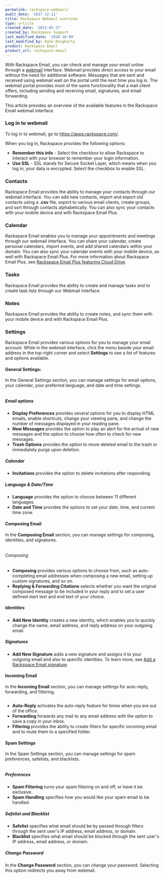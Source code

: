 ```yaml
---
permalink: rackspace-webmail/
audit_date: '2017-12-11'
title: Rackspace Webmail overview
type: article
created_date: '2012-05-27'
created_by: Rackspace Support
last_modified_date: '2018-10-09'
last_modified_by: Kate Dougherty
product: Rackspace Email
product_url: rackspace-email
---
```


With Rackspace Email, you can check and manage your email online through a
[webmail](https://www.rackspace.com/email-hosting/webmail) interface. Webmail
provides direct access to your email without the need for additional software.
Messages that are sent and received using webmail wait on the portal until the
next time you log in. The webmail portal provides most of the same
functionality that a mail client offers, including sending and receiving
email, signatures, and email forwarding.

This article provides an overview of the available features in the Rackspace
Email webmail interface.

### Log in to webmail

To log in to webmail, go to <https://apps.rackspace.com/>.

When you log in, Rackspace provides the following options:

- **Remember this info** - Select the checkbox to allow Rackspace to interact with your browser to remember your login information.
- **Use SSL** - SSL stands for Secure Socket Layer, which means when you log in, your data is encrypted. Select the checkbox to enable SSL.

### Contacts

Rackspace Email provides the ability to manage your contacts through our webmail interface. You can add new contacts, import and export old contacts using a **.csv** file, export to various email clients, create groups, and sort through contacts alphabetically. You can also sync your contacts with your mobile device and with Rackspace Email Plus.

### Calendar

Rackspace Email enables you to manage your appointments and meetings through our webmail interface. You can share your calendar, create personal calendars, import events, and add shared calendars within your domain. You can also sync your calendar events with your mobile device, as well with Rackspace Email Plus. For more information about Rackspace Email Plus, see [Rackspace Email Plus featuring Cloud Drive](https://www.rackspace.com/en-us/email-hosting/webmail/cloud-drive).

### Tasks

Rackspace Email provides the ability to create and manage tasks and to create task lists through our Webmail interface.

### Notes

Rackspace Email provides the ability to create notes, and sync them with your mobile device and with Rackspace Email Plus.

### Settings

Rackspace Email provides various options for you to manage your email account. While in the webmail interface, click the menu beside your email address in the top-right corner and select **Settings** to see a list of features and options available.

#### General Settings:

In the General Settings section, you can manage settings for email options, your calendar, your preferred language, and date and time settings.

<img src="{% asset_path rackspace-email/rackspace-webmail/general_settings.png %}" alt="" />

##### Email options

- **Display Preferences** provides several options for you to display HTML emails, enable shortcuts, change your viewing pane, and change the number of messages displayed in your reading pane.
- **New Messages** provides the option to play an alert for the arrival of new messages and the option to choose how often to check for new messages.
- **Trash Options** provides the option to move deleted email to the trash or immediately purge upon deletion.

##### Calendar

- **Invitations** provides the option to delete invitations after responding.

##### Language & Date/Time

- **Language** provides the option to choose between 11 different languages.
- **Date and Time** provides the options to set your date, time, and current time zone.

#### Composing Email

In the **Composing Email** section, you can manage settings for composing, identities, and signatures.

<img src="{% asset_path rackspace-email/rackspace-webmail/composing_email.png %}" alt="" />

###### Composing

- **Composing** provides various options to choose from, such as auto-completing email addresses when composing a new email, setting up custom signatures, and so on.
- **Replying & Forwarding Citations** selects whether you want the original composed message to be included in your reply and to set a user defined start text and end text of your choice.

##### Identities

- **Add New Identity** creates a new identity, which enables you to quickly change the name, email address, and reply address on your outgoing email.

##### Signatures

- **Add New Signature** adds a new signature and assigns it to your outgoing email and also to specific identities. To learn more, see [Add a Rackspace Email signature](/how-to/adding-a-signature-to-rackspace-email).

#### Incoming Email

In the **Incoming Email** section, you can manage settings for auto-reply, forwarding, and filtering.

<img src="{% asset_path rackspace-email/rackspace-webmail/incoming_email.png %}" alt="" />

- **Auto-Reply** activates the auto-reply feature for times when you are out of the office.
- **Forwarding** forwards any mail to any email address with the option to save a copy in your inbox.
- **Filtering** provides the ability to create filters for specific incoming email and to route them to a specified folder.

#### Spam Settings

In the Spam Settings section, you can manage settings for spam preferences, safelists, and blacklists.

<img src="{% asset_path rackspace-email/rackspace-webmail/spam_settings.png %}" alt="" />

##### Preferences

- **Spam Filtering** turns your spam filtering on and off, or have it be exclusive.
- **Spam Handling** specifies how you would like your spam email to be handled.

##### Safelist and Blacklist

- **Safelist** specifies what email should be by passed through filters through the sent user's IP address, email address, or domain.
- **Blacklist** specifies what email should be blocked through the sent user's IP address, email address, or domain.

##### Change Password

In the **Change Password** section, you can change your password. Selecting this option redirects you away from webmail.
